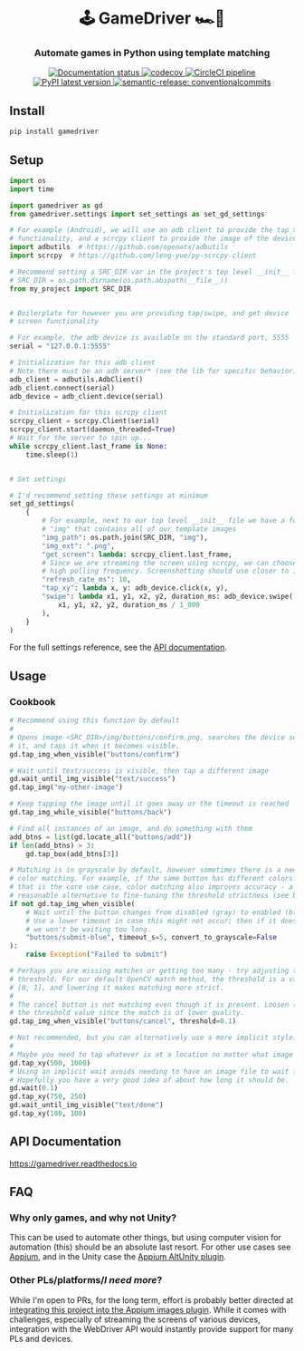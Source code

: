 <h1 align="center">🕹️ GameDriver 🏎️💨</h1>
<h3 align="center">Automate games in Python using template matching</h3>
<p align="center">
  <a href="https://gamedriver.readthedocs.io/en/latest/?badge=latest">
      <img alt="Documentation status" src="https://readthedocs.org/projects/gamedriver/badge/?version=latest">
  </a>
  <a href="https://codecov.io/github/aentwist/gamedriver">
    <img alt="codecov" src="https://codecov.io/github/aentwist/gamedriver/graph/badge.svg?token=KJJ8Q1HRMV">
  </a>
  <a href="https://dl.circleci.com/status-badge/redirect/gh/aentwist/gamedriver/tree/main">
    <img alt="CircleCI pipeline" src="https://dl.circleci.com/status-badge/img/gh/aentwist/gamedriver/tree/main.svg?style=shield">
  </a>
  <a href="https://pypi.org/project/gamedriver/">
    <img alt="PyPI latest version" src="https://img.shields.io/pypi/v/gamedriver?color=006dad">
  </a>
  <a href="https://www.conventionalcommits.org">
    <img alt="semantic-release: conventionalcommits" src="https://img.shields.io/badge/semantic--release-conventionalcommits-fa6673?logo=semantic-release">
  </a>
</p>

## Install

```sh
pip install gamedriver
```

## Setup

```py
import os
import time

import gamedriver as gd
from gamedriver.settings import set_settings as set_gd_settings

# For example (Android), we will use an adb client to provide the tap_xy and swipe
# functionality, and a scrcpy client to provide the image of the device screen.
import adbutils  # https://github.com/openatx/adbutils
import scrcpy  # https://github.com/leng-yue/py-scrcpy-client

# Recommend setting a SRC_DIR var in the project's top level __init__ file
# SRC_DIR = os.path.dirname(os.path.abspath(__file__))
from my_project import SRC_DIR


# Boilerplate for however you are providing tap/swipe, and get device
# screen functionality

# For example, the adb device is available on the standard port, 5555
serial = "127.0.0.1:5555"

# Initialization for this adb client
# Note there must be an adb server* (see the lib for specific behavior)
adb_client = adbutils.AdbClient()
adb_client.connect(serial)
adb_device = adb_client.device(serial)

# Initialization for this scrcpy client
scrcpy_client = scrcpy.Client(serial)
scrcpy_client.start(daemon_threaded=True)
# Wait for the server to spin up...
while scrcpy_client.last_frame is None:
    time.sleep(1)


# Set settings

# I'd recommend setting these settings at minimum
set_gd_settings(
    {
        # For example, next to our top level __init__ file we have a folder
        # "img" that contains all of our template images
        "img_path": os.path.join(SRC_DIR, "img"),
        "img_ext": ".png",
        "get_screen": lambda: scrcpy_client.last_frame,
        # Since we are streaming the screen using scrcpy, we can choose a very
        # high polling frequency. Screenshotting should use closer to 1+ seconds.
        "refresh_rate_ms": 10,
        "tap_xy": lambda x, y: adb_device.click(x, y),
        "swipe": lambda x1, y1, x2, y2, duration_ms: adb_device.swipe(
            x1, y1, x2, y2, duration_ms / 1_000
        ),
    }
)
```

For the full settings reference, see the [API documentation](#api-documentation).

## Usage

### Cookbook

```py
# Recommend using this function by default
#
# Opens image <SRC_DIR>/img/buttons/confirm.png, searches the device screen for
# it, and taps it when it becomes visible.
gd.tap_img_when_visible("buttons/confirm")

# Wait until text/success is visible, then tap a different image
gd.wait_until_img_visible("text/success")
gd.tap_img("my-other-image")

# Keep tapping the image until it goes away or the timeout is reached
gd.tap_img_while_visible("buttons/back")

# Find all instances of an image, and do something with them
add_btns = list(gd.locate_all("buttons/add"))
if len(add_btns) > 3:
    gd.tap_box(add_btns[3])

# Matching is in grayscale by default, however sometimes there is a need for
# color matching. For example, if the same button has different colors. While
# that is the core use case, color matching also improves accuracy - a
# reasonable alternative to fine-tuning the threshold strictness (see below).
if not gd.tap_img_when_visible(
    # Wait until the button changes from disabled (gray) to enabled (blue).
    # Use a lower timeout in case this might not occur; then if it doesn't
    # we won't be waiting too long.
    "buttons/submit-blue", timeout_s=5, convert_to_grayscale=False
):
    raise Exception("Failed to submit")

# Perhaps you are missing matches or getting too many - try adjusting the
# threshold. For our default OpenCV match method, the threshold is a value in
# [0, 1], and lowering it makes matching more strict.
#
# The cancel button is not matching even though it is present. Loosen (raise)
# the threshold value since the match is of lower quality.
gd.tap_img_when_visible("buttons/cancel", threshold=0.1)

# Not recommended, but you can alternatively use a more implicit style.
#
# Maybe you need to tap whatever is at a location no matter what image it may be.
gd.tap_xy(500, 1000)
# Using an implicit wait avoids needing to have an image file to wait for.
# Hopefully you have a very good idea of about how long it should be.
gd.wait(0.1)
gd.tap_xy(750, 250)
gd.wait_until_img_visible("text/done")
gd.tap_xy(100, 100)
```

## API Documentation

https://gamedriver.readthedocs.io

## FAQ

### Why only games, and why not Unity?

This can be used to automate other things, but using computer vision for automation (this) should be an absolute last resort. For other use cases see [Appium](https://github.com/appium/appium), and in the Unity case the [Appium AltUnity plugin](https://github.com/headspinio/appium-altunity-plugin).

### Other PLs/platforms/_I need more_?

While I'm open to PRs, for the long term, effort is probably better directed at [integrating this project into the Appium images plugin](https://discuss.appium.io/t/images-plugin-support-and-design-limitations/43831). While it comes with challenges, especially of streaming the screens of various devices, integration with the WebDriver API would instantly provide support for many PLs and devices.
